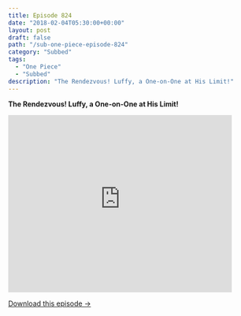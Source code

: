 ```yaml
---
title: Episode 824
date: "2018-02-04T05:30:00+00:00"
layout: post
draft: false
path: "/sub-one-piece-episode-824"
category: "Subbed"
tags:
  - "One Piece"
  - "Subbed"
description: "The Rendezvous! Luffy, a One-on-One at His Limit!"
---
```


**The Rendezvous! Luffy, a One-on-One at His Limit!**

<iframe width="640" height="360" src="https://www.rapidvideo.com/e/G6FRPH5L2P" frameborder="0" marginwidth=0 marginheight=0 scrolling=no allowfullscreen style="max-width:90%;"></iframe>

<a href="http://ouo.io/qs/eCodkFEQ?s=https://www.rapidvideo.com/d/G6FRPH5L2P" class="styled_a">Download this episode →</a>

